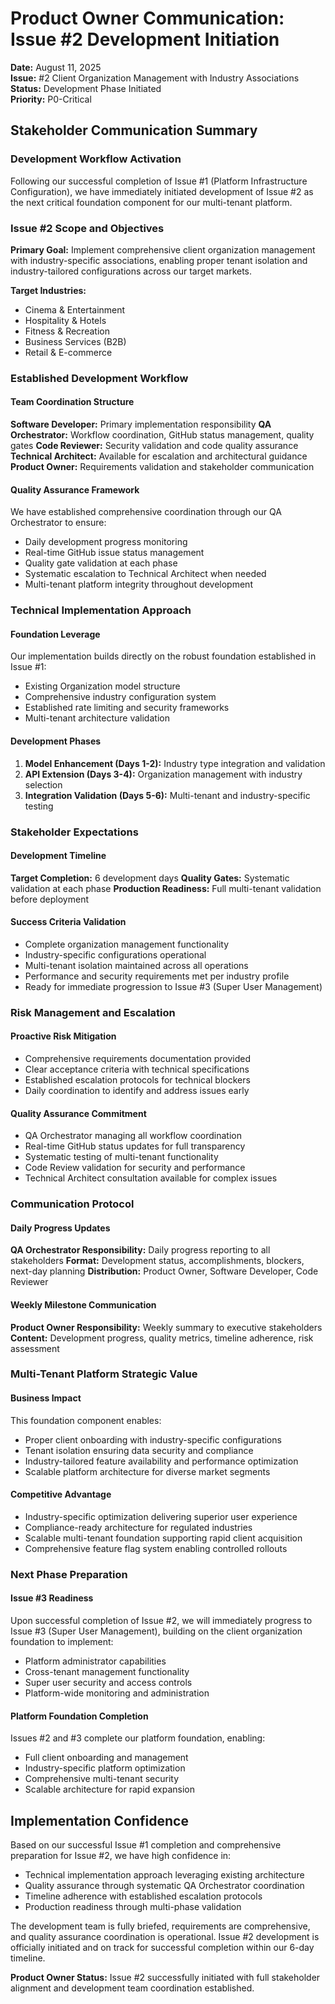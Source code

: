 # Product Owner Communication: Issue #2 Development Initiation

**Date:** August 11, 2025  
**Issue:** #2 Client Organization Management with Industry Associations  
**Status:** Development Phase Initiated  
**Priority:** P0-Critical  

## Stakeholder Communication Summary

### Development Workflow Activation
Following our successful completion of Issue #1 (Platform Infrastructure Configuration), we have immediately initiated development of Issue #2 as the next critical foundation component for our multi-tenant platform.

### Issue #2 Scope and Objectives

**Primary Goal:** Implement comprehensive client organization management with industry-specific associations, enabling proper tenant isolation and industry-tailored configurations across our target markets.

**Target Industries:**
- Cinema & Entertainment
- Hospitality & Hotels  
- Fitness & Recreation
- Business Services (B2B)
- Retail & E-commerce

### Established Development Workflow

#### Team Coordination Structure
**Software Developer:** Primary implementation responsibility
**QA Orchestrator:** Workflow coordination, GitHub status management, quality gates
**Code Reviewer:** Security validation and code quality assurance
**Technical Architect:** Available for escalation and architectural guidance
**Product Owner:** Requirements validation and stakeholder communication

#### Quality Assurance Framework
We have established comprehensive coordination through our QA Orchestrator to ensure:
- Daily development progress monitoring
- Real-time GitHub issue status management
- Quality gate validation at each phase
- Systematic escalation to Technical Architect when needed
- Multi-tenant platform integrity throughout development

### Technical Implementation Approach

#### Foundation Leverage
Our implementation builds directly on the robust foundation established in Issue #1:
- Existing Organization model structure
- Comprehensive industry configuration system
- Established rate limiting and security frameworks
- Multi-tenant architecture validation

#### Development Phases
1. **Model Enhancement (Days 1-2):** Industry type integration and validation
2. **API Extension (Days 3-4):** Organization management with industry selection
3. **Integration Validation (Days 5-6):** Multi-tenant and industry-specific testing

### Stakeholder Expectations

#### Development Timeline
**Target Completion:** 6 development days
**Quality Gates:** Systematic validation at each phase
**Production Readiness:** Full multi-tenant validation before deployment

#### Success Criteria Validation
- Complete organization management functionality
- Industry-specific configurations operational
- Multi-tenant isolation maintained across all operations
- Performance and security requirements met per industry profile
- Ready for immediate progression to Issue #3 (Super User Management)

### Risk Management and Escalation

#### Proactive Risk Mitigation
- Comprehensive requirements documentation provided
- Clear acceptance criteria with technical specifications
- Established escalation protocols for technical blockers
- Daily coordination to identify and address issues early

#### Quality Assurance Commitment
- QA Orchestrator managing all workflow coordination
- Real-time GitHub status updates for full transparency
- Systematic testing of multi-tenant functionality
- Code Review validation for security and performance
- Technical Architect consultation available for complex issues

### Communication Protocol

#### Daily Progress Updates
**QA Orchestrator Responsibility:** Daily progress reporting to all stakeholders
**Format:** Development status, accomplishments, blockers, next-day planning
**Distribution:** Product Owner, Software Developer, Code Reviewer

#### Weekly Milestone Communication
**Product Owner Responsibility:** Weekly summary to executive stakeholders
**Content:** Development progress, quality metrics, timeline adherence, risk assessment

### Multi-Tenant Platform Strategic Value

#### Business Impact
This foundation component enables:
- Proper client onboarding with industry-specific configurations
- Tenant isolation ensuring data security and compliance
- Industry-tailored feature availability and performance optimization
- Scalable platform architecture for diverse market segments

#### Competitive Advantage
- Industry-specific optimization delivering superior user experience
- Compliance-ready architecture for regulated industries
- Scalable multi-tenant foundation supporting rapid client acquisition
- Comprehensive feature flag system enabling controlled rollouts

### Next Phase Preparation

#### Issue #3 Readiness
Upon successful completion of Issue #2, we will immediately progress to Issue #3 (Super User Management), building on the client organization foundation to implement:
- Platform administrator capabilities
- Cross-tenant management functionality
- Super user security and access controls
- Platform-wide monitoring and administration

#### Platform Foundation Completion
Issues #2 and #3 complete our platform foundation, enabling:
- Full client onboarding and management
- Industry-specific platform optimization
- Comprehensive multi-tenant security
- Scalable architecture for rapid expansion

## Implementation Confidence

Based on our successful Issue #1 completion and comprehensive preparation for Issue #2, we have high confidence in:
- Technical implementation approach leveraging existing architecture
- Quality assurance through systematic QA Orchestrator coordination
- Timeline adherence with established escalation protocols
- Production readiness through multi-phase validation

The development team is fully briefed, requirements are comprehensive, and quality assurance coordination is operational. Issue #2 development is officially initiated and on track for successful completion within our 6-day timeline.

**Product Owner Status:** Issue #2 successfully initiated with full stakeholder alignment and development team coordination established.